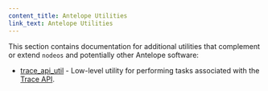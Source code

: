 ```yaml
---
content_title: Antelope Utilities
link_text: Antelope Utilities
---
```


This section contains documentation for additional utilities that complement or extend `nodeos` and potentially other Antelope software:

* [trace_api_util](trace_api_util.md) - Low-level utility for performing tasks associated with the [Trace API](../01_nodeos/03_plugins/trace_api_plugin/index.md).
